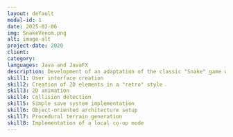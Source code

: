 ```yaml
---
layout: default
modal-id: 1
date: 2025-02-06
img: SnakeVenom.png
alt: image-alt
project-date: 2020
client:
category:
languages: Java and JavaFX 
description: Development of an adaptation of the classic "Snake" game with a Venom-themed design.        
skill1: User interface creation
skill2: Creation of 2D elements in a "retro" style
skill3: 2D animation
skill4: Collision detection
skill5: Simple save system implementation
skill6: Object-oriented architecture setup
skill7: Procedural terrain generation
skill8: Implementation of a local co-op mode
---
```


